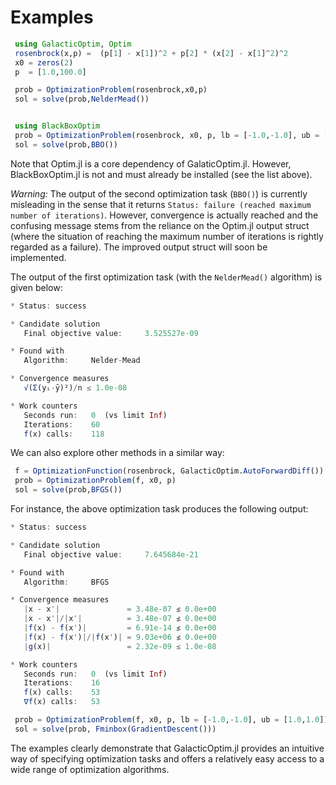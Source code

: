 # Examples

```julia
 using GalacticOptim, Optim
 rosenbrock(x,p) =  (p[1] - x[1])^2 + p[2] * (x[2] - x[1]^2)^2
 x0 = zeros(2)
 p  = [1.0,100.0]

 prob = OptimizationProblem(rosenbrock,x0,p)
 sol = solve(prob,NelderMead())


 using BlackBoxOptim
 prob = OptimizationProblem(rosenbrock, x0, p, lb = [-1.0,-1.0], ub = [1.0,1.0])
 sol = solve(prob,BBO())
```

Note that Optim.jl is a core dependency of GalaticOptim.jl. However, BlackBoxOptim.jl
is not and must already be installed (see the list above).

*Warning:* The output of the second optimization task (`BBO()`) is
currently misleading in the sense that it returns `Status: failure
(reached maximum number of iterations)`. However, convergence is actually
reached and the confusing message stems from the reliance on the Optim.jl output
 struct (where the situation of reaching the maximum number of iterations is
rightly regarded as a failure). The improved output struct will soon be
implemented.

The output of the first optimization task (with the `NelderMead()` algorithm)
is given below:

```julia
* Status: success

* Candidate solution
   Final objective value:     3.525527e-09

* Found with
   Algorithm:     Nelder-Mead

* Convergence measures
   √(Σ(yᵢ-ȳ)²)/n ≤ 1.0e-08

* Work counters
   Seconds run:   0  (vs limit Inf)
   Iterations:    60
   f(x) calls:    118
```
We can also explore other methods in a similar way:

```julia
 f = OptimizationFunction(rosenbrock, GalacticOptim.AutoForwardDiff())
 prob = OptimizationProblem(f, x0, p)
 sol = solve(prob,BFGS())
```
For instance, the above optimization task produces the following output:

```julia
* Status: success

* Candidate solution
   Final objective value:     7.645684e-21

* Found with
   Algorithm:     BFGS

* Convergence measures
   |x - x'|               = 3.48e-07 ≰ 0.0e+00
   |x - x'|/|x'|          = 3.48e-07 ≰ 0.0e+00
   |f(x) - f(x')|         = 6.91e-14 ≰ 0.0e+00
   |f(x) - f(x')|/|f(x')| = 9.03e+06 ≰ 0.0e+00
   |g(x)|                 = 2.32e-09 ≤ 1.0e-08

* Work counters
   Seconds run:   0  (vs limit Inf)
   Iterations:    16
   f(x) calls:    53
   ∇f(x) calls:   53
```

```julia
 prob = OptimizationProblem(f, x0, p, lb = [-1.0,-1.0], ub = [1.0,1.0])
 sol = solve(prob, Fminbox(GradientDescent()))
```
The examples clearly demonstrate that GalacticOptim.jl provides an intuitive
way of specifying optimization tasks and offers a relatively
easy access to a wide range of optimization algorithms.
